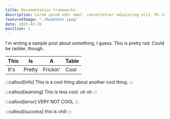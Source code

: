 ```yaml
---
title: Documentation frameworks
description: Lorem ipsum odor amet, consectetuer adipiscing elit. Mi cubilia accumsan sociosqu luctus habitasse. Sem dolor euismod maximus metus fusce eleifend cubilia. Ac posuere hendrerit nulla lorem nibh in tempus. Venenatis luctus nam imperdiet consectetur tellus risus justo conubia volutpat. Gravida nec mus nec tellus sapien imperdiet lacinia nec. Habitasse non morbi semper blandit penatibus ac maecenas.
featuredImage: "./headshot.jpeg"
date: 2025-02-26
position: 1
---
```


I'm writing a sample post about something, I guess. This is pretty rad. Could be radder, though.

| This | Is | A | Table |
| --- | --- | --- | --- |
| It's | Pretty | Frickin' | Cool |

:::callout[info]
This is a cool thing about another cool thing.
:::

:::callout[warning]
This is less cool. uh oh
:::

:::callout[error]
VERY NOT COOL
:::

:::callout[success]
this is chill
:::